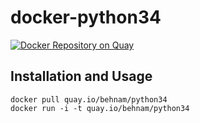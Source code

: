 # docker-python34

[![Docker Repository on Quay](https://quay.io/repository/behnam/python34/status "Docker Repository on Quay")](https://quay.io/repository/behnam/python34)


## Installation and Usage

    docker pull quay.io/behnam/python34
    docker run -i -t quay.io/behnam/python34
